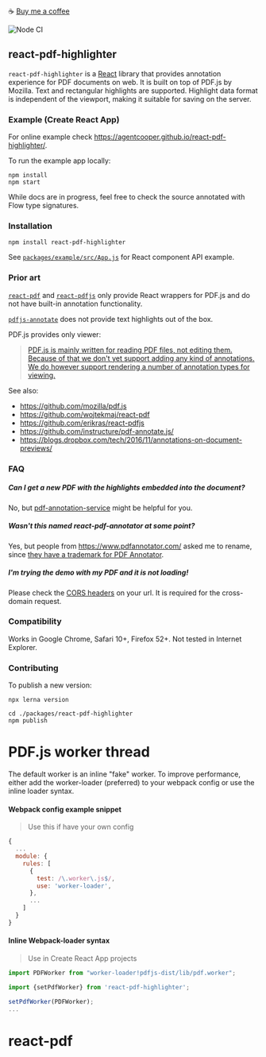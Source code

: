 ☕️ [Buy me a coffee](https://www.paypal.com/cgi-bin/webscr?cmd=_s-xclick&hosted_button_id=SC4D2NS8G2JJ8&source=url)

![Node CI](https://github.com/agentcooper/react-pdf-highlighter/workflows/Node%20CI/badge.svg)

## react-pdf-highlighter

`react-pdf-highlighter` is a [React](https://reactjs.org/) library that provides annotation experience for PDF documents on web. It is built on top of PDF.js by Mozilla. Text and rectangular highlights are supported. Highlight
data format is independent of the viewport, making it suitable for saving on the
server.

### Example (Create React App)

For online example check https://agentcooper.github.io/react-pdf-highlighter/.

To run the example app locally:

```
npm install
npm start
```

While docs are in progress, feel free to check the source annotated with Flow
type signatures.

### Installation

`npm install react-pdf-highlighter`

See
[`packages/example/src/App.js`](https://github.com/agentcooper/react-pdf-highlighter/blob/master/packages/example/src/App.js)
for React component API example.

### Prior art

[`react-pdf`](https://github.com/wojtekmaj/react-pdf) and
[`react-pdfjs`](https://github.com/erikras/react-pdfjs) only provide React
wrappers for PDF.js and do not have built-in annotation functionality.

[`pdfjs-annotate`](https://github.com/instructure/pdf-annotate.js/) does not
provide text highlights out of the box.

PDF.js provides only viewer:

> [PDF.js is mainly written for reading PDF files, not editing them. Because of that we don't yet support adding any kind of annotations. We do however support rendering a number of annotation types for viewing.](https://github.com/mozilla/pdf.js/wiki/Frequently-Asked-Questions#is-it-possible-to-add-annotations-to-a-pdf)

See also:

- https://github.com/mozilla/pdf.js
- https://github.com/wojtekmaj/react-pdf
- https://github.com/erikras/react-pdfjs
- https://github.com/instructure/pdf-annotate.js/
- https://blogs.dropbox.com/tech/2016/11/annotations-on-document-previews/

### FAQ

##### Can I get a new PDF with the highlights embedded into the document?

No, but [pdf-annotation-service](https://github.com/agentcooper/pdf-annotation-service) might be helpful for you.

##### Wasn't this named react-pdf-annotator at some point?

Yes, but people from https://www.pdfannotator.com/ asked me to rename, since [they have a trademark for PDF Annotator](https://www.pdfannotator.com/en/help/infodisclaimer).

##### I'm trying the demo with my PDF and it is not loading!

Please check the [CORS headers](https://developer.mozilla.org/en-US/docs/Web/HTTP/CORS) on your url. It is required for the cross-domain request.

### Compatibility

Works in Google Chrome, Safari 10+, Firefox 52+. Not tested in Internet
Explorer.

### Contributing

To publish a new version:

```
npx lerna version

cd ./packages/react-pdf-highlighter
npm publish
```

# PDF.js worker thread

The default worker is an inline "fake" worker. To improve performance, either add the worker-loader (preferred) to your webpack config or use the inline loader syntax.

#### Webpack config example snippet

> Use this if have your own config

```js
{
  ...
  module: {
    rules: [
      {
        test: /\.worker\.js$/,
        use: 'worker-loader',
      },
      ...
    ]
  }
}
```

#### Inline Webpack-loader syntax

> Use in Create React App projects

```js
import PDFWorker from "worker-loader!pdfjs-dist/lib/pdf.worker";

import {setPdfWorker} from 'react-pdf-highlighter';

setPdfWorker(PDFWorker);
...
```
# react-pdf
